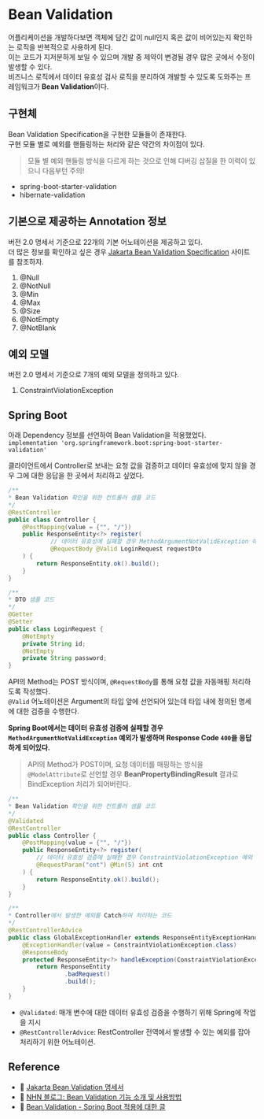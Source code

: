 # Bean Validation

어플리케이션을 개발하다보면 객체에 담긴 값이 null인지 혹은 값이 비어있는지 확인하는 로직을 반복적으로 사용하게 된다.  
이는 코드가 지저분하게 보일 수 있으며 개발 중 제약이 변경될 경우 많은 곳에서 수정이 발생할 수 있다.  
비즈니스 로직에서 데이터 유효성 검사 로직을 분리하여 개발할 수 있도록 도와주는 프레임워크가 **Bean Validation**이다.  

## 구현체

Bean Validation Specification을 구현한 모듈들이 존재한다.  
구현 모듈 별로 예외를 핸들링하는 처리와 같은 약간의 차이점이 있다.  
> 모듈 별 예외 핸들링 방식을 다르게 하는 것으로 인해 디버깅 삽질을 한 이력이 있으니 다음부턴 주의!

* spring-boot-starter-validation
* hibernate-validation

## 기본으로 제공하는 Annotation 정보

버전 2.0 명세서 기준으로 22개의 기본 어노테이션을 제공하고 있다.  
더 많은 정보를 확인하고 싶은 경우 [Jakarta Bean Validation Specification](https://beanvalidation.org/2.0/spec/#introduction) 사이트를 참조하자.  

1. @Null
2. @NotNull
3. @Min
4. @Max
5. @Size
6. @NotEmpty
7. @NotBlank

## 예외 모델

버전 2.0 명세서 기준으로 7개의 예외 모델을 정의하고 있다.  

1. ConstraintViolationException

## Spring Boot

아래 Dependency 정보를 선언하여 Bean Validation을 적용했었다.  
```implementation 'org.springframework.boot:spring-boot-starter-validation'```  

클라이언트에서 Controller로 보내는 요청 값을 검증하고 데이터 유효성에 맞지 않을 경우 그에 대한 응답을 한 곳에서 처리하고 싶었다.  

```java
/**
* Bean Validation 확인을 위한 컨트롤러 샘플 코드
*/
@RestController
public class Controller {
    @PostMapping(value = {"", "/"})
    public ResponseEntity<?> register(
            // 데이터 유효성에 실패할 경우 MethodArgumentNotValidException 예외가 발생.
            @RequestBody @Valid LoginRequest requestDto
    ) {
        return ResponseEntity.ok().build();
    }
}

/**
* DTO 샘플 코드
*/
@Getter
@Setter
public class LoginRequest {
    @NotEmpty
    private String id;
    @NotEmpty
    private String password;
}
```

API의 Method는 POST 방식이며, `@RequestBody`를 통해 요청 값을 자동매핑 처리하도록 작성했다.  
`@Valid` 어노테이션은 Argument의 타입 앞에 선언되어 있는데 타입 내에 정의된 명세에 대한 검증을 수행한다.  

**Spring Boot에서는 데이터 유효성 검증에 실패할 경우 ```MethodArgumentNotValidException``` 예외가 발생하며 Response Code ```400```을 응답하게 되어있다.**  

> API의 Method가 POST이며, 요청 데이터를 매핑하는 방식을 ```@ModelAttribute```로 선언할 경우 **BeanPropertyBindingResult** 결과로 BindException 처리가 되어버린다.

```java
/**
* Bean Validation 확인을 위한 컨트롤러 샘플 코드
*/
@Validated
@RestController
public class Controller {
    @PostMapping(value = {"", "/"})
    public ResponseEntity<?> register(
        // 데이터 유효성 검증에 실패한 경우 ConstraintViolationException 예외 발생.
        @RequestParam("cnt") @Min(5) int cnt
    ) {
        return ResponseEntity.ok().build();
    }
}

/**
* Controller에서 발생한 예외를 Catch하여 처리하는 코드
*/
@RestControllerAdvice
public class GlobalExceptionHandler extends ResponseEntityExceptionHandler {
    @ExceptionHandler(value = ConstraintViolationException.class)
    @ResponseBody
    protected ResponseEntity<?> handleException(ConstraintViolationException constraintViolationException) {
        return ResponseEntity
                .badRequest()
                .build();
    }
}
```

* `@Validated`: 매개 변수에 대한 데이터 유효성 검증을 수행하기 위해 Spring에 작업을 지시
* `@RestControllerAdvice`: RestController 전역에서 발생할 수 있는 예외를 잡아 처리하기 위한 어노테이션.

## Reference

* 🔗 [Jakarta Bean Validation 명세서](https://beanvalidation.org/2.0/spec/#introduction)
* 🔗 [NHN 블로그: Bean Validation 기능 소개 및 사용방법](https://meetup.toast.com/posts/223)
* 🔗 [Bean Validation - Spring Boot 적용에 대한 글](https://reflectoring.io/bean-validation-with-spring-boot/)